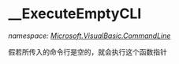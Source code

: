 ﻿# __ExecuteEmptyCLI
_namespace: <a href="#" onClick="load('/docs/Microsoft.VisualBasic.CommandLine/index.md')">Microsoft.VisualBasic.CommandLine</a>_

假若所传入的命令行是空的，就会执行这个函数指针




